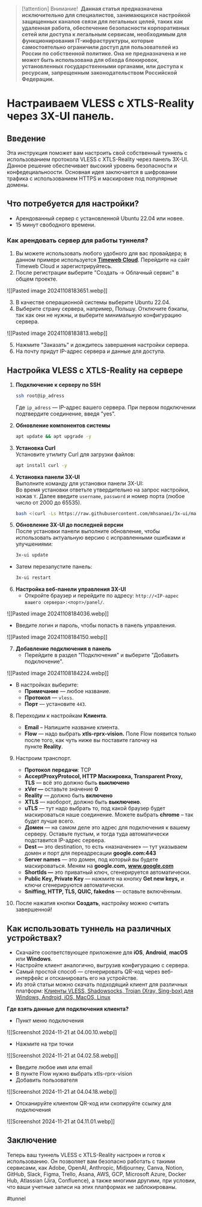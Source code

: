 > [!attention] Внимание! 
> **Данная статья предназначена исключительно для специалистов, занимающихся настройкой защищенных каналов связи для легальных целей, таких как удаленная работа, обеспечение безопасности корпоративных сетей или доступа к легальным сервисам, необходимым для функционирования IT-инфраструктуры, которые самостоятельно ограничили доступ для пользователей из России по собственной политике. Она не предназначена и не может быть использована для обхода блокировок, установленных государственными органами, или доступа к ресурсам, запрещенным законодательством Российской Федерации.**

# Настраиваем VLESS с XTLS-Reality через 3X-UI панель.

## Введение

Эта инструкция поможет вам настроить свой собственный туннель с использованием протокола VLESS с XTLS-Reality через панель 3X-UI. Данное решение обеспечивает высокий уровень безопасности и конфедециальноости. Основная идея заключается в шифровании трафика с использованием HTTPS и маскировке под популярные домены.

## Что потребуется для настройки?

- Арендованный сервер с установленной Ubuntu 22.04 или новее.
- 15 минут свободного времени.

### Как арендовать сервер для работы туннеля?

1. Вы можете использовать любого удобного для вас провайдера; в данном примере используется [**Timeweb Cloud**](https://timeweb.cloud/). Перейдите на сайт Timeweb Cloud и зарегистрируйтесь.
2. После регистрации выберите "Создать -> Облачный сервис" в общем проекте.

![[Pasted image 20241108183651.webp]]

3. В качестве операционной системы выберите Ubuntu 22.04.
4. Выберите страну сервера, например, Польшу. Отключите бэкапы, так как они не нужны, и выберите минимальную конфигурацию сервера.

![[Pasted image 20241108183813.webp]]

5. Нажмите "Заказать" и дождитесь завершения настройки сервера.
6. На почту придут IP-адрес сервера и данные для доступа.

## Настройка VLESS с XTLS-Reality на сервере

1. **Подключение к серверу по SSH**  
   ```sh
   ssh root@ip_adress
   ```
   Где `ip_adress` — IP-адрес вашего сервера. При первом подключении подтвердите соединение, введя "yes".

2. **Обновление компонентов системы**  
   ```sh
   apt update && apt upgrade -y
   ```

3. **Установка Curl**  
   Установите утилиту Curl для загрузки файлов:  
   ```sh
   apt install curl -y
   ```

4. **Установка панели 3X-UI**  
   Выполните команду для установки панели 3X-UI:  
      Во время установки ответьте утвердительно на запрос настройки, нажав `Y`. 
	   Далее введите `username`, `password` и номер порта (любое число от 2000 до 65535).
   ```sh
   bash <(curl -Ls https://raw.githubusercontent.com/mhsanaei/3x-ui/master/install.sh)
   ```

5. **Обновление 3X-UI до последней версии**  
После установки панели выполните обновление, чтобы использовать актуальную версию с исправленными ошибками и улучшениями:

   ```sh
   3x-ui update
   ```

- Затем перезапустите панель:

   ```sh
   3x-ui restart
   ```

6. **Настройка веб-панели управления 3X-UI**  
   - Откройте браузер и перейдите по адресу: `http://<IP-адрес вашего сервера>:<порт>/panel/`.

![[Pasted image 20241108184036.webp]]

   - Введите логин и пароль, чтобы попасть в панель управления.

![[Pasted image 20241108184150.webp]]

7. **Добавление подключения в панель**  
   - Перейдите в раздел "Подключения" и выберите "Добавить подключение".

  ![[Pasted image 20241108184224.webp]]

   - В настройках выберите:  
     - **Примечание** — любое название.
     - **Протокол** — `vless`.
     - **Порт** — установите `443`.

8. Переходим к настройкам **Клиента**.

	- **Email** – Напишите название клиента.
	- **Flow** — надо выбрать **xtls-rprx-vision.** Поле Flow появится только после того, как чуть ниже вы поставите галочку на пункте **Reality**.

9. Настроим транспорт.

	- **Протокол** **передачи**: TCP
	- **AcceptProxyProtocol, HTTP Маскировка, Transparent Proxy, TLS** — всё это должно быть **выключено**
	- **xVer —** оставьте значение **0**
	- **Reality** — должно быть **включено**
	- **XTLS** — наоборот, должно быть **выключено**.
	- **uTLS** — тут надо выбрать то, под какой браузер будет маскироваться наше соединение. Можете выбрать **chrome** – так будет лучше всего.
	- **Домен** — на самом деле это адрес для подключения к вашему серверу. Оставьте пустым, и тогда туда автоматически подставится IP-адрес сервера.
	- **Dest —** это destination, то есть «назначение» — тут указываем домен и порт для переадресации **google.com:443**
	- **Server names** — это домен, под который вы будете маскироваться. Меням на **google.com,** **www.google.com**
	- **ShortIds —** это приватный ключ, сгенерируется автоматически.
	- **Public Key, Private Key** — нажмите на кнопку **Get new keys,** и ключи сгенерируются автоматически.
	- **Sniffing, HTTP, TLS, QUIC, fakedns** — оставьте включённым.

10. После нажатия кнопки **Создать**, настройку можно считать завершенной!

## Как использовать туннель на различных устройствах?

- Скачайте соответствующее приложение для **iOS**, **Android**, **macOS** или **Windows**.
- Настройте клиент аналогично, выгрузив конфигурацию с сервера.
- Самый простой способ — сгенерировать QR-код через веб-интерфейс и отсканировать его на устройстве.
- Из этой статьи можно скачать подходящий клиент для различных платформ: [Клиенты VLESS, Shadowsocks, Trojan (Xray, Sing-box) для Windows, Android, iOS, MacOS, Linux](https://itdog.info/klienty-vless-shadowsocks-trojan-xray-sing-box-dlya-windows-android-ios-macos-linux/#v2rayng)

**Где взять данные для подключения клиента?**

- Пункт меню подключения

![[Screenshot 2024-11-21 at 04.00.10.webp]]

- Нажмите на три точки

![[Screenshot 2024-11-21 at 04.02.58.webp]]

- Введите любое имя или email
- В пункте Flow нужно выбрать xtls-rprx-vision
- Добавить пользователя

![[Screenshot 2024-11-21 at 04.04.18.webp]]

- Отсканируйте клиентом QR-код или скопируйте ссылку для подключения

![[Screenshot 2024-11-21 at 04.11.01.webp]]

## Заключение

Теперь ваш туннель VLESS с XTLS-Reality настроен и готов к использованию. Он позволяет вам безопасно работать с такими сервисами, как Adobe, OpenAI, Anthropic, Midjourney, Canva, Notion, GitHub, Slack, Figma, Trello, Asana, AWS, GCP, Microsoft Azure, Docker Hub, Atlassian (Jira, Confluence), а также многими другими, при условии, что ваши учетные записи на этих платформах не заблокированы.

#tunnel 